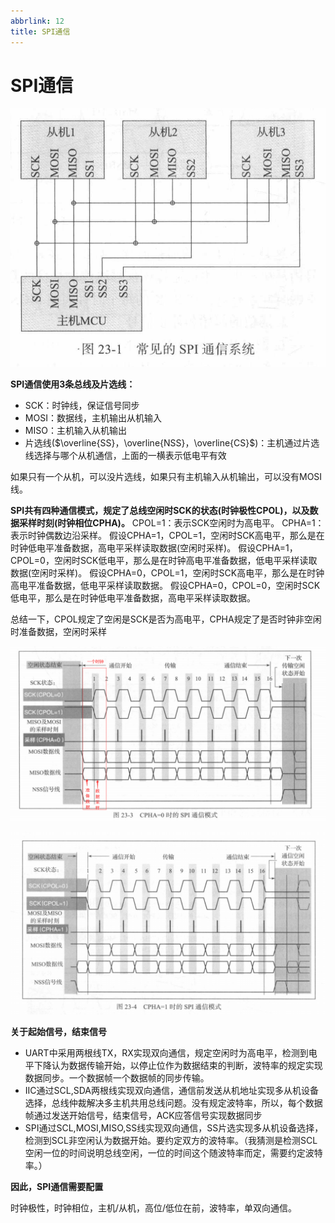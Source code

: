 ```yaml
---
abbrlink: 12
title: SPI通信
---
```

# SPI通信

![常见的SPI通信系统](assets/SPI通信.assets/常见的SPI通信系统.png)

**SPI通信使用3条总线及片选线：**

- SCK：时钟线，保证信号同步
- MOSI：数据线，主机输出从机输入
- MISO：主机输入从机输出
- 片选线($\overline{SS}，\overline{NSS}，\overline{CS}$)：主机通过片选线选择与哪个从机通信，上面的一横表示低电平有效

如果只有一个从机，可以没片选线，如果只有主机输入从机输出，可以没有MOSI线。

**SPI共有四种通信模式，规定了总线空闲时SCK的状态(时钟极性CPOL)，以及数据采样时刻(时钟相位CPHA)。**
CPOL=1：表示SCK空闲时为高电平。
CPHA=1：表示时钟偶数边沿采样。
假设CPHA=1，CPOL=1，空闲时SCK高电平，那么是在时钟低电平准备数据，高电平采样读取数据(空闲时采样)。
假设CPHA=1，CPOL=0，空闲时SCK低电平，那么是在时钟高电平准备数据，低电平采样读取数据(空闲时采样)。
假设CPHA=0，CPOL=1，空闲时SCK高电平，那么是在时钟高电平准备数据，低电平采样读取数据。
假设CPHA=0，CPOL=0，空闲时SCK低电平，那么是在时钟低电平准备数据，高电平采样读取数据。

总结一下，CPOL规定了空闲是SCK是否为高电平，CPHA规定了是否时钟非空闲时准备数据，空闲时采样

![CHPA=0时的SPI通信模式](assets/SPI通信.assets/CHPA=0时的SPI通信模式.png)

![CHPA=1时的SPI通信模式](assets/SPI通信.assets/CHPA=1时的SPI通信模式.png)

**关于起始信号，结束信号**

- UART中采用两根线TX，RX实现双向通信，规定空闲时为高电平，检测到电平下降认为数据传输开始，以停止位作为数据结束的判断，波特率的规定实现数据同步。一个数据帧一个数据帧的同步传输。
- IIC通过SCL,SDA两根线实现双向通信，通信前发送从机地址实现多从机设备选择，总线仲裁解决多主机共用总线问题。没有规定波特率，所以，每个数据帧通过发送开始信号，结束信号，ACK应答信号实现数据同步
- SPI通过SCL,MOSI,MISO,SS线实现双向通信，SS片选实现多从机设备选择，检测到SCL非空闲认为数据开始。要约定双方的波特率。（我猜测是检测SCL空闲一位的时间说明总线空闲，一位的时间这个随波特率而定，需要约定波特率。）

**因此，SPI通信需要配置**

时钟极性，时钟相位，主机/从机，高位/低位在前，波特率，单双向通信。

